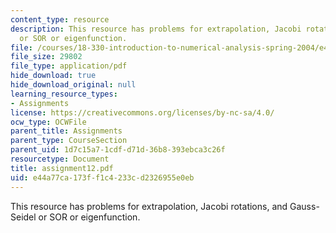 ```yaml
---
content_type: resource
description: This resource has problems for extrapolation, Jacobi rotations, and Gauss-Seidel
  or SOR or eigenfunction.
file: /courses/18-330-introduction-to-numerical-analysis-spring-2004/e44a77ca173ff1c4233cd2326955e0eb_assignment12.pdf
file_size: 29802
file_type: application/pdf
hide_download: true
hide_download_original: null
learning_resource_types:
- Assignments
license: https://creativecommons.org/licenses/by-nc-sa/4.0/
ocw_type: OCWFile
parent_title: Assignments
parent_type: CourseSection
parent_uid: 1d7c15a7-1cdf-d71d-36b8-393ebca3c26f
resourcetype: Document
title: assignment12.pdf
uid: e44a77ca-173f-f1c4-233c-d2326955e0eb
---
```

This resource has problems for extrapolation, Jacobi rotations, and Gauss-Seidel or SOR or eigenfunction.